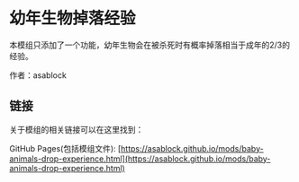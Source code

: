 # 幼年生物掉落经验
 本模组只添加了一个功能，幼年生物会在被杀死时有概率掉落相当于成年的2/3的经验。

 作者：asablock

## 链接
 关于模组的相关链接可以在这里找到：

 GitHub Pages(包括模组文件): [https://asablock.github.io/mods/baby-animals-drop-experience.html](https://asablock.github.io/mods/baby-animals-drop-experience.html)
 